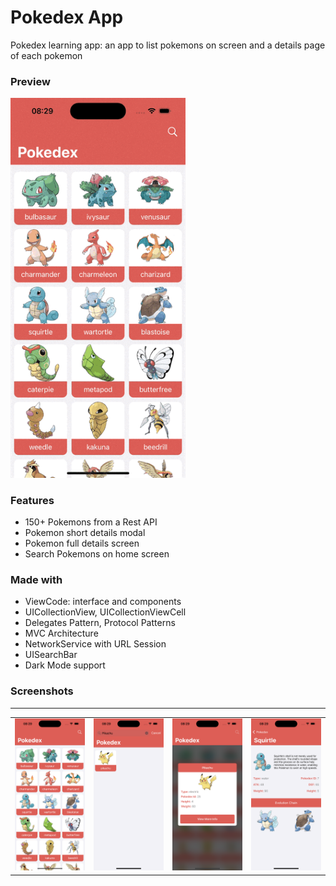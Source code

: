 # Pokedex App

Pokedex learning app: an app to list pokemons on screen and a details page of each pokemon

### Preview 
<img src="images/screengif.gif" alt="screen 06" width="280" />

### Features
- 150+ Pokemons from a Rest API
- Pokemon short details modal
- Pokemon full details screen
- Search Pokemons on home screen

### Made with
- ViewCode: interface and components
- UICollectionView, UICollectionViewCell
- Delegates Pattern, Protocol Patterns
- MVC Architecture
- NetworkService with URL Session
- UISearchBar
- Dark Mode support

### Screenshots
<hr />

<table>
  <tbody>
   <tr>
      <td><img src="images/screen01.png" alt="screen 01" width="350" /></td>
      <td><img src="images/screen02.png" alt="screen 02" width="350" /></td>
      <td><img src="images/screen03.png" alt="screen 04" width="350" /></td>
      <td><img src="images/screen04.png" alt="screen 05" width="350" /></td>
    </tr>
  </tbody>
</table>
